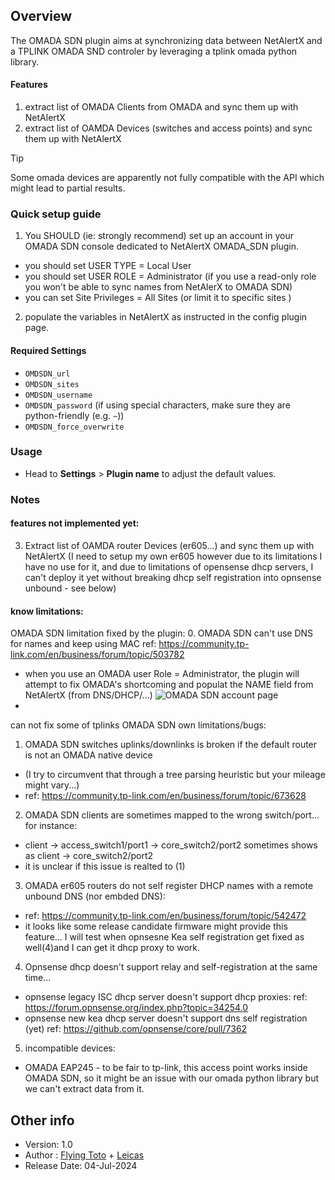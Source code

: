 ## Overview

The OMADA SDN plugin aims at synchronizing data between NetAlertX and a TPLINK OMADA SND controler by leveraging a tplink omada python library.

#### Features

1. extract list of OMADA Clients from OMADA and sync them up with NetAlertX
2. extract list of OAMDA Devices (switches and access points) and sync them up with NetAlertX

> [!TIP]
> Some omada devices are apparently not fully compatible with the API which might lead to partial results.

### Quick setup guide

1. You SHOULD (ie: strongly recommend) set up an account in your OMADA SDN console dedicated to NetAlertX OMADA_SDN plugin.
- you should set USER TYPE = Local User
- you should set USER ROLE = Administrator  (if you use a read-only role you won't be able to sync names from NetAlerX to OMADA SDN)
- you can set  Site Privileges = All Sites (or limit it to specific sites )

2. populate the variables in NetAlertX as instructed in the config plugin page.

#### Required Settings

- `OMDSDN_url`
- `OMDSDN_sites`
- `OMDSDN_username`
- `OMDSDN_password` (if using special characters, make sure they are python-friendly (e.g. `~`))
- `OMDSDN_force_overwrite`

### Usage

- Head to **Settings** > **Plugin name** to adjust the default values.

### Notes

#### features not implemented yet:
3. Extract list of OAMDA router Devices (er605...) and sync them up with NetAlertX 
(I need to setup my own er605 however due to its limitations I have no use for it, and due to limitations of opensense dhcp servers, I can't deploy it yet without breaking dhcp self registration into opnsense unbound - see below)
 
#### know limitations:
OMADA SDN limitation fixed by the plugin:
0. OMADA SDN can't use DNS for names and keep using MAC ref: https://community.tp-link.com/en/business/forum/topic/503782
- when you use an OMADA user Role =  Administrator, the plugin will attempt to fix OMADA's shortcoming and populat the NAME field from NetAlertX (from DNS/DHCP/...)
![OMADA SDN account page](Oamadaomada_sdn_imp.png)
- 

can not fix some of tplinks OMADA SDN own limitations/bugs:
1. OMADA SDN switches uplinks/downlinks is broken if the default router is not an OMADA native device 
- (I try to circumvent that through a tree parsing heuristic but your mileage might vary...)
- ref: https://community.tp-link.com/en/business/forum/topic/673628
2.  OMADA SDN clients are sometimes mapped to the wrong switch/port... for instance:
- client -> access_switch1/port1 -> core_switch2/port2 sometimes shows as client -> core_switch2/port2 
- it is unclear if this issue is realted to (1)
3. OMADA er605 routers do not self register DHCP names with a remote unbound DNS (nor embded DNS):
- ref:  https://community.tp-link.com/en/business/forum/topic/542472
- it looks like some release candidate firmware might provide this feature... I will test when opnsesne Kea self registration get fixed as well(4)and I can get it dhcp proxy to work.
4. Opnsense dhcp doesn't support relay and self-registration at the same time...
- opnsense legacy ISC dhcp server doesn't support dhcp  proxies:  ref: https://forum.opnsense.org/index.php?topic=34254.0 
- opnsense new kea dhcp server doesn't support dns self registration (yet) ref: https://github.com/opnsense/core/pull/7362
5. incompatible devices: 
- OMADA EAP245 - to be fair to tp-link, this access point works inside OMADA SDN, so it might be an issue with our omada python library but we can't extract data from it.


## Other info

- Version: 1.0
- Author : [Flying Toto](https://github.com/FlyingToto) + [Leicas](https://github.com/Leicas)
- Release Date: 04-Jul-2024 
